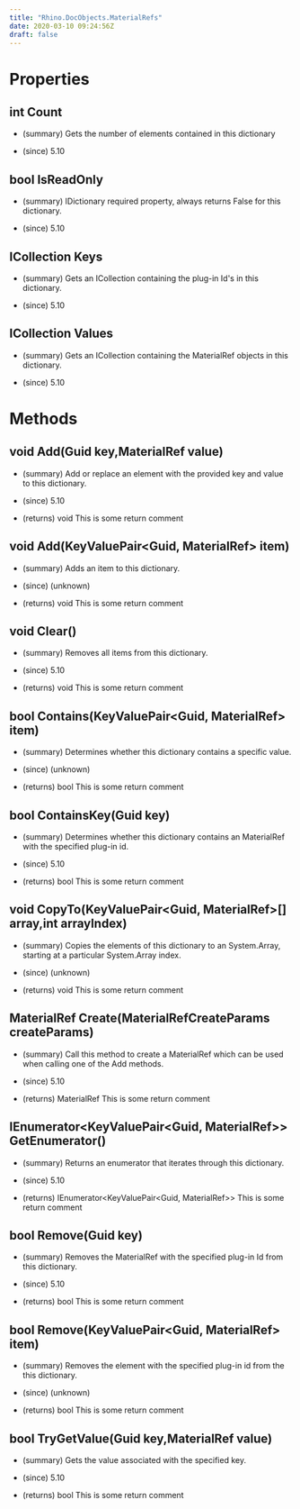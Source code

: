 ```yaml
---
title: "Rhino.DocObjects.MaterialRefs"
date: 2020-03-10 09:24:56Z
draft: false
---
```


# Properties
## int Count
- (summary) 
     Gets the number of elements contained in this dictionary
     
- (since) 5.10
## bool IsReadOnly
- (summary) 
     IDictionary required property, always returns False for this dictionary.
     
- (since) 5.10
## ICollection<Guid> Keys
- (summary) 
     Gets an ICollection containing the plug-in Id's in this dictionary.
     
- (since) 5.10
## ICollection<MaterialRef> Values
- (summary) 
     Gets an ICollection containing the MaterialRef objects in this
     dictionary.
     
- (since) 5.10
# Methods
## void Add(Guid key,MaterialRef value)
- (summary) 
     Add or replace an element with the provided key and value to this dictionary.
     
- (since) 5.10
- (returns) void This is some return comment
## void Add(KeyValuePair<Guid, MaterialRef> item)
- (summary) 
     Adds an item to this dictionary.
     
- (since) (unknown)
- (returns) void This is some return comment
## void Clear()
- (summary) 
     Removes all items from this dictionary.
     
- (since) 5.10
- (returns) void This is some return comment
## bool Contains(KeyValuePair<Guid, MaterialRef> item)
- (summary) 
     Determines whether this dictionary contains a specific value.
     
- (since) (unknown)
- (returns) bool This is some return comment
## bool ContainsKey(Guid key)
- (summary) 
     Determines whether this dictionary contains an MaterialRef with the
     specified plug-in id.
     
- (since) 5.10
- (returns) bool This is some return comment
## void CopyTo(KeyValuePair<Guid, MaterialRef>[] array,int arrayIndex)
- (summary) 
     Copies the elements of this dictionary to an System.Array, starting at
     a particular System.Array index.
     
- (since) (unknown)
- (returns) void This is some return comment
## MaterialRef Create(MaterialRefCreateParams createParams)
- (summary) 
     Call this method to create a MaterialRef which can be used when calling
     one of the Add methods.
     
- (since) 5.10
- (returns) MaterialRef This is some return comment
## IEnumerator<KeyValuePair<Guid, MaterialRef>> GetEnumerator()
- (summary) 
     Returns an enumerator that iterates through this dictionary.
     
- (since) 5.10
- (returns) IEnumerator<KeyValuePair<Guid, MaterialRef>> This is some return comment
## bool Remove(Guid key)
- (summary) 
     Removes the MaterialRef with the specified plug-in Id from this
     dictionary.
     
- (since) 5.10
- (returns) bool This is some return comment
## bool Remove(KeyValuePair<Guid, MaterialRef> item)
- (summary) 
     Removes the element with the specified plug-in id from the this dictionary.
     
- (since) (unknown)
- (returns) bool This is some return comment
## bool TryGetValue(Guid key,MaterialRef value)
- (summary) 
     Gets the value associated with the specified key.
     
- (since) 5.10
- (returns) bool This is some return comment
